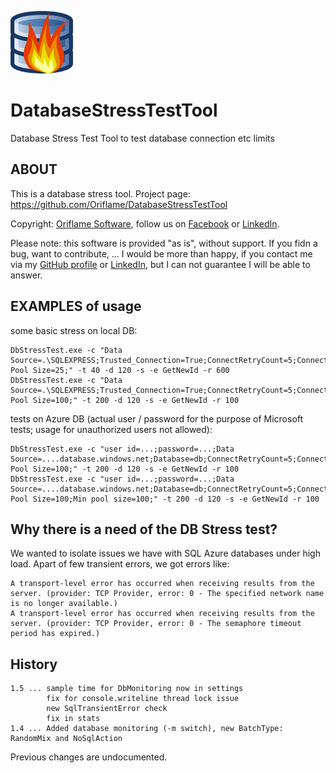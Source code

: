 ![logo](/resources/logo/logo_100x100.png)
# DatabaseStressTestTool
Database Stress Test Tool to test database connection etc limits

## ABOUT

This is a database stress tool. Project page: https://github.com/Oriflame/DatabaseStressTestTool

Copyright: [Oriflame Software](http://corporate.oriflame.com/About_Oriflame/), follow us on [Facebook](https://www.facebook.com/oriflamesoftware) or [LinkedIn](https://www.linkedin.com/company/165341).

Please note: this software is provided "as is", without support. If you fidn a bug, want to contribute, ... I would be more than happy, if you contact me via my [GitHub profile](https://github.com/jvilimek) or [LinkedIn](https://cz.linkedin.com/in/jvilimek), but I can not guarantee I will be able to answer.

## EXAMPLES of usage

some basic stress on local DB:

```
DbStressTest.exe -c "Data Source=.\SQLEXPRESS;Trusted_Connection=True;ConnectRetryCount=5;ConnectRetryInterval=2;Timeout=30;Enlist=false;Max Pool Size=25;" -t 40 -d 120 -s -e GetNewId -r 600
DbStressTest.exe -c "Data Source=.\SQLEXPRESS;Trusted_Connection=True;ConnectRetryCount=5;ConnectRetryInterval=2;Timeout=30;Enlist=false;Max Pool Size=100;" -t 200 -d 120 -s -e GetNewId -r 100
```

tests on Azure DB (actual user / password for the purpose of Microsoft tests; usage for unauthorized users not allowed):
```
DbStressTest.exe -c "user id=...;password=...;Data Source=....database.windows.net;Database=db;ConnectRetryCount=5;ConnectRetryInterval=2;Timeout=30;Enlist=false;Max Pool Size=100;" -t 200 -d 120 -s -e GetNewId -r 100
DbStressTest.exe -c "user id=...;password=...;Data Source=....database.windows.net;Database=db;ConnectRetryCount=5;ConnectRetryInterval=2;Timeout=30;Enlist=false;Max Pool Size=100;Min pool size=100;" -t 200 -d 120 -s -e GetNewId -r 100
```
## Why there is a need of the DB Stress test?

We wanted to isolate issues we have with SQL Azure databases under high load. 
Apart of few transient errors, we got errors like:

```
A transport-level error has occurred when receiving results from the server. (provider: TCP Provider, error: 0 - The specified network name is no longer available.)
A transport-level error has occurred when receiving results from the server. (provider: TCP Provider, error: 0 - The semaphore timeout period has expired.)
```

## History

```
1.5 ... sample time for DbMonitoring now in settings
        fix for console.writeline thread lock issue
        new SqlTransientError check
        fix in stats
1.4 ... Added database monitoring (-m switch), new BatchType: RandomMix and NoSqlAction
```
Previous changes are undocumented.
